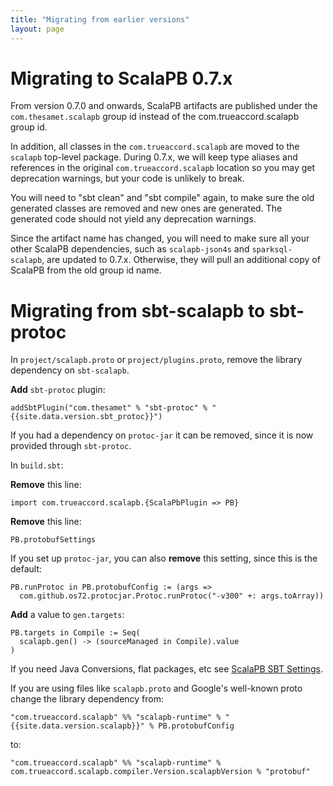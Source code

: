```yaml
---
title: "Migrating from earlier versions"
layout: page
---
```


# Migrating to ScalaPB 0.7.x

From version 0.7.0 and onwards, ScalaPB artifacts are published under the `com.thesamet.scalapb` group id instead of the com.trueaccord.scalapb group id.

In addition, all classes in the `com.trueaccord.scalapb` are moved to the `scalapb` top-level
package. During 0.7.x, we will keep type aliases and references in the original `com.trueaccord.scalapb`
location so you may get deprecation warnings, but your code is unlikely to break.

You will need to "sbt clean" and "sbt compile" again, to make sure the old generated classes
are removed and new ones are generated. The generated code should not yield any deprecation warnings.

Since the artifact name has changed, you will need to make sure all your other ScalaPB
dependencies, such as `scalapb-json4s` and `sparksql-scalapb`, are updated to 0.7.x. Otherwise,
they will pull an additional copy of ScalaPB from the old group id name.

# Migrating from sbt-scalapb to sbt-protoc

In `project/scalapb.proto` or `project/plugins.proto`, remove the library
dependency on `sbt-scalapb`.

**Add** `sbt-protoc` plugin:

    addSbtPlugin("com.thesamet" % "sbt-protoc" % "{{site.data.version.sbt_protoc}}")

If you had a dependency on `protoc-jar` it can be removed, since it is now
provided through `sbt-protoc`.

In `build.sbt`:

**Remove** this line:

    import com.trueaccord.scalapb.{ScalaPbPlugin => PB}

**Remove** this line:

    PB.protobufSettings

If you set up `protoc-jar`, you can also **remove** this setting, since this
is the default:

    PB.runProtoc in PB.protobufConfig := (args =>
      com.github.os72.protocjar.Protoc.runProtoc("-v300" +: args.toArray))

**Add** a value to `gen.targets`:

    PB.targets in Compile := Seq(
      scalapb.gen() -> (sourceManaged in Compile).value
    )

If you need Java Conversions, flat packages, etc see 
[ScalaPB SBT Settings]({{site.baseurl}}/sbt-settings.html).

If you are using files like `scalapb.proto` and Google's well-known proto
change the library dependency from:

    "com.trueaccord.scalapb" %% "scalapb-runtime" % "{{site.data.version.scalapb}}" % PB.protobufConfig

to:

    "com.trueaccord.scalapb" %% "scalapb-runtime" % com.trueaccord.scalapb.compiler.Version.scalapbVersion % "protobuf"



